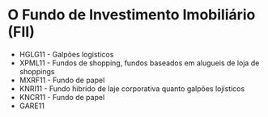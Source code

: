 # O Fundo de Investimento Imobiliário (FII)

- HGLG11 - Galpões logisticos
- XPML11 - Fundos de shopping, fundos baseados em alugueis de loja de shoppings
- MXRF11 - Fundo de papel
- KNRI11 - Fundo hibrido de laje corporativa quanto galpões lojisticos
- KNCR11 - Fundo de papel
- GARE11
